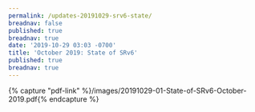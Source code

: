 ```yaml
---
permalink: /updates-20191029-srv6-state/
breadnav: false
published: true
breadnav: true
date: '2019-10-29 03:03 -0700'
title: 'October 2019: State of SRv6'
published: true
breadnav: true
---
```


{% capture "pdf-link" %}/images/20191029-01-State-of-SRv6-October-2019.pdf{% endcapture %}
<script src="{{ '/assets/js/pdfobject.min.js' | relative_url }}"></script>
<div class="fitvidsignore" id="pdf"></div>
<script>PDFObject.embed(" {{ pdf-link }} ", "#pdf", {height: "60em", width: "40em"});</script>
